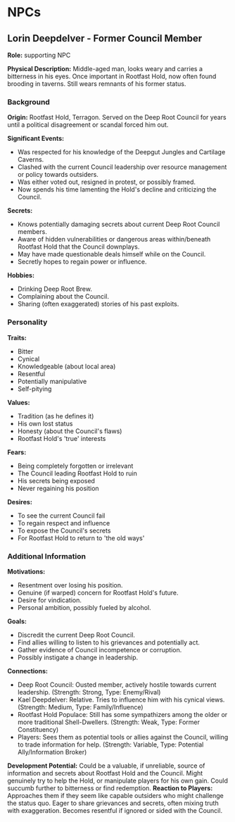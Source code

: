 # NPCs

## Lorin Deepdelver - Former Council Member
**Role:** supporting NPC

**Physical Description:** Middle-aged man, looks weary and carries a bitterness in his eyes. Once important in Rootfast Hold, now often found brooding in taverns. Still wears remnants of his former status.

### Background
**Origin:** Rootfast Hold, Terragon. Served on the Deep Root Council for years until a political disagreement or scandal forced him out.

**Significant Events:**
- Was respected for his knowledge of the Deepgut Jungles and Cartilage Caverns.
- Clashed with the current Council leadership over resource management or policy towards outsiders.
- Was either voted out, resigned in protest, or possibly framed.
- Now spends his time lamenting the Hold's decline and criticizing the Council.

**Secrets:**
- Knows potentially damaging secrets about current Deep Root Council members.
- Aware of hidden vulnerabilities or dangerous areas within/beneath Rootfast Hold that the Council downplays.
- May have made questionable deals himself while on the Council.
- Secretly hopes to regain power or influence.

**Hobbies:**
- Drinking Deep Root Brew.
- Complaining about the Council.
- Sharing (often exaggerated) stories of his past exploits.

### Personality
**Traits:**
- Bitter
- Cynical
- Knowledgeable (about local area)
- Resentful
- Potentially manipulative
- Self-pitying

**Values:**
- Tradition (as he defines it)
- His own lost status
- Honesty (about the Council's flaws)
- Rootfast Hold's 'true' interests

**Fears:**
- Being completely forgotten or irrelevant
- The Council leading Rootfast Hold to ruin
- His secrets being exposed
- Never regaining his position

**Desires:**
- To see the current Council fail
- To regain respect and influence
- To expose the Council's secrets
- For Rootfast Hold to return to 'the old ways'

### Additional Information
**Motivations:**
- Resentment over losing his position.
- Genuine (if warped) concern for Rootfast Hold's future.
- Desire for vindication.
- Personal ambition, possibly fueled by alcohol.

**Goals:**
- Discredit the current Deep Root Council.
- Find allies willing to listen to his grievances and potentially act.
- Gather evidence of Council incompetence or corruption.
- Possibly instigate a change in leadership.

**Connections:**
- Deep Root Council: Ousted member, actively hostile towards current leadership. (Strength: Strong, Type: Enemy/Rival)
- Kael Deepdelver: Relative. Tries to influence him with his cynical views. (Strength: Medium, Type: Family/Influence)
- Rootfast Hold Populace: Still has some sympathizers among the older or more traditional Shell-Dwellers. (Strength: Weak, Type: Former Constituency)
- Players: Sees them as potential tools or allies against the Council, willing to trade information for help. (Strength: Variable, Type: Potential Ally/Information Broker)

**Development Potential:** Could be a valuable, if unreliable, source of information and secrets about Rootfast Hold and the Council. Might genuinely try to help the Hold, or manipulate players for his own gain. Could succumb further to bitterness or find redemption.
**Reaction to Players:** Approaches them if they seem like capable outsiders who might challenge the status quo. Eager to share grievances and secrets, often mixing truth with exaggeration. Becomes resentful if ignored or sided with the Council.

